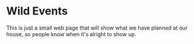 # Wild Events

This is just a small web page that will show what we have planned at our house, so people know when it's alright to show up.